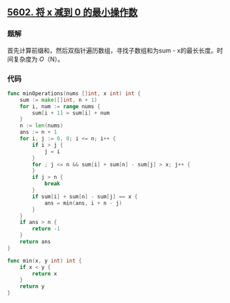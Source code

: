 ## [5602. 将 x 减到 0 的最小操作数](https://leetcode-cn.com/problems/minimum-operations-to-reduce-x-to-zero/)

### 题解

首先计算前缀和，然后双指针遍历数组，寻找子数组和为sum - x的最长长度。时间复杂度为 *O*（N）。

### 代码

```go
func minOperations(nums []int, x int) int {
    sum := make([]int, n + 1)
    for i, num := range nums {
        sum[i + 1] = sum[i] + num
    }
    n := len(nums)
    ans := n + 1
    for i, j := 0, 0; i <= n; i++ {
        if i > j {
            j = i
        }
        for ; j <= n && sum[i] + sum[n] - sum[j] > x; j++ {
        }
        if j > n {
            break
        }
        if sum[i] + sum[n] - sum[j] == x {
            ans = min(ans, i + n - j)
        }
    }
    if ans > n {
        return -1
    }
    return ans
}

func min(x, y int) int {
    if x < y {
        return x
    }
    return y
}
```

